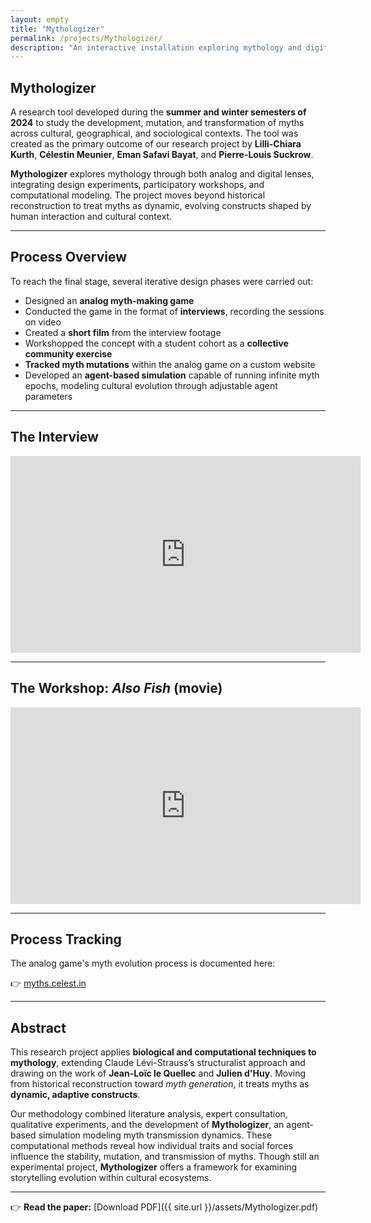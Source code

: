 ```yaml
---
layout: empty
title: "Mythologizer"
permalink: /projects/Mythologizer/
description: "An interactive installation exploring mythology and digital storytelling."
---
```


## Mythologizer

A research tool developed during the **summer and winter semesters of 2024** to study the development, mutation, and transformation of myths across cultural, geographical, and sociological contexts. The tool was created as the primary outcome of our research project by **Lilli-Chiara Kurth**, **Célestin Meunier**, **Eman Safavi Bayat**, and **Pierre-Louis Suckrow**.

**Mythologizer** explores mythology through both analog and digital lenses, integrating design experiments, participatory workshops, and computational modeling. The project moves beyond historical reconstruction to treat myths as dynamic, evolving constructs shaped by human interaction and cultural context.

---

## Process Overview

To reach the final stage, several iterative design phases were carried out:

- Designed an **analog myth-making game**
- Conducted the game in the format of **interviews**, recording the sessions on video
- Created a **short film** from the interview footage
- Workshopped the concept with a student cohort as a **collective community exercise**
- **Tracked myth mutations** within the analog game on a custom website
- Developed an **agent-based simulation** capable of running infinite myth epochs, modeling cultural evolution through adjustable agent parameters

---

## The Interview

<iframe title="Mythologizer_The Interviews" width="560" height="315" src="https://stream.udk-berlin.de/videos/embed/337e80bb-4cf7-4ce2-b1b8-563ce069585a" frameborder="0" allowfullscreen="" sandbox="allow-same-origin allow-scripts allow-popups allow-forms"></iframe>

---

## The Workshop: *Also Fish* (movie)

<iframe width="560" height="315" src="https://www.youtube.com/embed/eMauB4HlUAM?si=Ow48Vh5FkBRshC_v" title="YouTube video player" frameborder="0" allow="accelerometer; autoplay; clipboard-write; encrypted-media; gyroscope; picture-in-picture; web-share" referrerpolicy="strict-origin-when-cross-origin" allowfullscreen></iframe>

---

## Process Tracking

The analog game's myth evolution process is documented here:

👉 [myths.celest.in](https://myths.celest.in)

---

## Abstract

This research project applies **biological and computational techniques to mythology**, extending Claude Lévi-Strauss’s structuralist approach and drawing on the work of **Jean-Loïc le Quellec** and **Julien d'Huy**. Moving from historical reconstruction toward *myth generation*, it treats myths as **dynamic, adaptive constructs**. 

Our methodology combined literature analysis, expert consultation, qualitative experiments, and the development of **Mythologizer**, an agent-based simulation modeling myth transmission dynamics. These computational methods reveal how individual traits and social forces influence the stability, mutation, and transmission of myths. Though still an experimental project, **Mythologizer** offers a framework for examining storytelling evolution within cultural ecosystems.

---

👉 **Read the paper:** [Download PDF]({{ site.url }}/assets/Mythologizer.pdf)